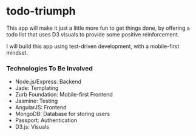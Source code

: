todo-triumph
============

This app will make it just a little more fun to get things done, by offering a todo list that uses D3 visuals to provide some positive reinforcement.

I will build this app using test-driven development, with a mobile-first mindset.

### Technologies To Be Involved
- Node.js/Express: Backend
- Jade: Templating
- Zurb Foundation: Mobile-first Frontend
- Jasmine: Testing
- AngularJS: Frontend
- MongoDB: Database for storing users
- Passport: Authentication
- D3.js: Visuals
